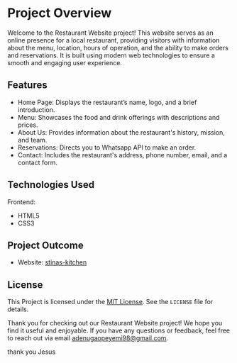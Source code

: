 # Project Overview

Welcome to the Restaurant Website project! This website serves as an online presence for a local restaurant, providing visitors with information about the menu, location, hours of operation, and the ability to make orders and reservations. It is built using modern web technologies to ensure a smooth and engaging user experience.

## Features
- Home Page: Displays the restaurant’s name, logo, and a brief introduction.
- Menu: Showcases the food and drink offerings with descriptions and prices.
- About Us: Provides information about the restaurant's history, mission, and team.
- Reservations: Directs you to Whatsapp API to make an order.
- Contact: Includes the restaurant's address, phone number, email, and a contact form.

## Technologies Used
Frontend:
- HTML5
- CSS3

## Project Outcome
- Website: [stinas-kitchen](https://stinaskitchenandgrills.netlify.app/)

## License

This Project is licensed under the [MIT License](https://opensource.org/licenses/MIT). See the `LICENSE` file for details.

Thank you for checking out our Restaurant Website project! We hope you find it useful and enjoyable. If you have any questions or feedback, 
feel free to reach out via email [adenugaopeyemi98@gmail.com](mailto:adenugaopeyemi98@gmail.com).

thank you Jesus